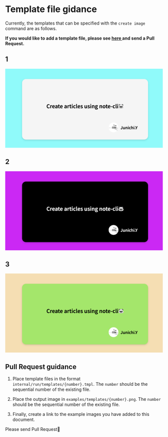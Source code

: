 # Template file gidance

Currently, the templates that can be specified with the ```create image``` command are as follows.

**If you would like to add a template file, please see <a href="#pull-request-guidance"> here </a>and send a Pull Request.**

## 1

<img src="../../examples/templates/1.png" />

## 2

<img src="../../examples/templates/2.png" />

## 3

<img src="../../examples/templates/3.png" />

## Pull Request guidance

1. Place template files in the format ``internal/run/templates/{number}.tmpl``. The ``number`` should be the sequential number of the existing file.

2. Place the output image in ```examples/templates/{number}.png```. The ``number`` should be the sequential number of the existing file.

3. Finally, create a link to the example images you have added to this document.

Please send Pull Request🚀